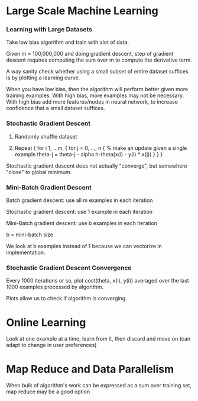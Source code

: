 
Large Scale Machine Learning
============================


### Learning with Large Datasets

Take low bias algorithm and train with alot of data.

Given m = 100,000,000 and doing gradient descent, step of gradient descent
requires computing the sum over m to compute the derivative term.

A way sanity check whether using a small subset of entire dataset suffices
is by plotting a learning curve.

When you have low bias, then the algorithm will perform better given more
training examples. With high bias, more examples may not be necessary.
With high bias add more features/nodes in neural network, to increase
confidence that a small dataset suffices.


### Stochastic Gradient Descent

1. Randomly shuffle dataset

2. Repeat {
    for i  1, ...m, {
        for j = 0, ..., n {
            % make an update given a single example
            theta-j = theta-j - alpha h-theta(x(i) - y(i) * x(j))
        }
    }
}

Stochastic gradient descent does not actually "converge", but somewhere
"close" to global minimum.


### Mini-Batch Gradient Descent

Batch gradient descent: use all m examples in each iteration

Stochastic gradient descent: use 1 example in each iteration

Mini-Batch gradient descent: use b examples in each iteration

b = mini-batch size

We look at b examples instead of 1 because we can vectorize in implementation.


### Stochastic Gradient Descent Convergence

Every 1000 iterations or so, plot cost(theta, x(i), y(i)) averaged over
the last 1000 examples processed by algorithm.

Plots allow us to check if algorithm is converging.


Online Learning
===============

Look at one example at a time, learn from it, then discard and move on (can
adapt to change in user preferences)


Map Reduce and Data Parallelism
===============================

When bulk of algorithm's work can be expressed as a sum over training set,
map reduce may be a good option

